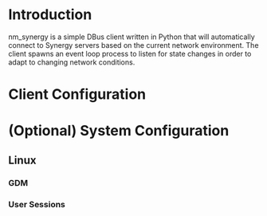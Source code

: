 Introduction
============

nm_synergy is a simple DBus client written in Python that will automatically connect
to Synergy servers based on the current network environment. The client
spawns an event loop process to listen for state changes in order to
adapt to changing network conditions.

Client Configuration
====================

(Optional) System Configuration
===============================

Linux
-----

### GDM

### User Sessions
